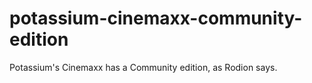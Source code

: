 # potassium-cinemaxx-community-edition
Potassium's Cinemaxx has a Community edition, as Rodion says.
